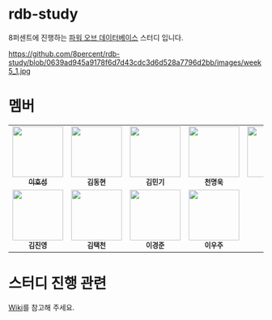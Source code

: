 # rdb-study

8퍼센트에 진행하는 [파워 오브 데이터베이스](http://www.yes24.com/Product/Goods/69775589) 스터디 입니다. 

https://github.com/8percent/rdb-study/blob/0639ad945a9178f6d7d43cdc3d6d528a7796d2bb/images/week5_1.jpg

# 멤버 

<table>
  <tr>
    <td align="center">
      <a href="https://blog.novice.io/">
        <img src="https://avatars2.githubusercontent.com/u/2469766?v=4" width="100px;" alt=""/><br /><sub><b>이호성</b></sub>
      </a>
    </td>
    <td align="center">
      <img src="https://avatars.githubusercontent.com/u/52901188?v=4" width="100px;" alt=""/><br /><sub><b>김동현</b></sub>
    </td>
    <td align="center">
      <img src="https://avatars.githubusercontent.com/u/23370765?v=4" width="100px;" alt=""/><br /><sub><b>김민기</b></sub>
    </td>
    <td align="center">
      <img src="https://avatars.githubusercontent.com/u/10475287?v=4" width="100px;" alt=""/><br /><sub><b>천명욱</b></sub>
    </td>
    <td align="center">
      <img src="https://avatars.githubusercontent.com/u/29652381?v=4" width="100px;" alt=""/><br /><sub><b>제갈윤</b></sub>
    </td>  
  </tr>
  <tr>
    <td align="center">
      <img src="https://avatars.githubusercontent.com/u/60743304?v=4" width="100px;" alt=""/><br /><sub><b>김진영</b></sub>
    </td>    
    <td align="center">
      <img src="https://avatars.githubusercontent.com/u/13350111?v=4" width="100px;" alt=""/><br /><sub><b>김택천</b></sub>
    </td> 
    <td align="center">
      <img src="https://avatars.githubusercontent.com/u/45473846?v=4" width="100px;" alt=""/><br /><sub><b>이경준</b></sub>
    </td>
    <td align="center">
      <img src="https://avatars.githubusercontent.com/u/78336242?&v=4" width="100px;" alt=""/><br /><sub><b>이우주</b></sub>
    </td> 
  
  </tr>
</table>

# 스터디 진행 관련 

[Wiki](../../wiki)를 참고해 주세요. 
